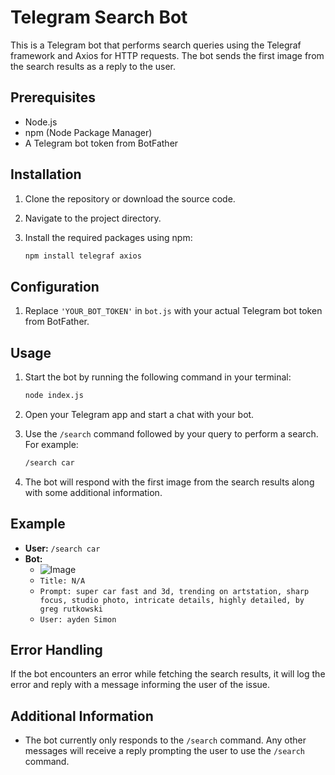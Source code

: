 # Telegram Search Bot

This is a Telegram bot that performs search queries using the Telegraf framework and Axios for HTTP requests. The bot sends the first image from the search results as a reply to the user.

## Prerequisites

- Node.js
- npm (Node Package Manager)
- A Telegram bot token from BotFather

## Installation

1. Clone the repository or download the source code.
2. Navigate to the project directory.
3. Install the required packages using npm:

    ```sh
    npm install telegraf axios
    ```

## Configuration

1. Replace `'YOUR_BOT_TOKEN'` in `bot.js` with your actual Telegram bot token from BotFather.

## Usage

1. Start the bot by running the following command in your terminal:

    ```sh
    node index.js
    ```

2. Open your Telegram app and start a chat with your bot.

3. Use the `/search` command followed by your query to perform a search. For example:

    ```sh
    /search car
    ```

4. The bot will respond with the first image from the search results along with some additional information.

## Example

- **User:** `/search car`
- **Bot:**
  - ![Image](https://images.playground.com/6553994500674b3daef8f2645fd170a2.jpeg)
  - `Title: N/A`
  - `Prompt: super car fast and 3d, trending on artstation, sharp focus, studio photo, intricate details, highly detailed, by greg rutkowski`
  - `User: ayden Simon`

## Error Handling

If the bot encounters an error while fetching the search results, it will log the error and reply with a message informing the user of the issue.

## Additional Information

- The bot currently only responds to the `/search` command. Any other messages will receive a reply prompting the user to use the `/search` command.

